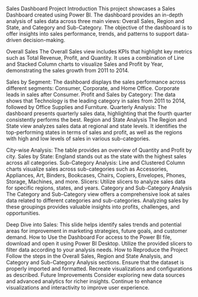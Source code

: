 Sales Dashboard Project
Introduction
This project showcases a Sales Dashboard created using Power BI. The dashboard provides an in-depth analysis of sales data across three main views: Overall Sales, Region and State, and Category and Sub-Category. The objective of the dashboard is to offer insights into sales performance, trends, and patterns to support data-driven decision-making.

Overall Sales
The Overall Sales view includes KPIs that highlight key metrics such as Total Revenue, Profit, and Quantity. It uses a combination of Line and Stacked Column charts to visualize Sales and Profit by Year, demonstrating the sales growth from 2011 to 2014.

Sales by Segment: The dashboard displays the sales performance across different segments: Consumer, Corporate, and Home Office. Corporate leads in sales after Consumer.
Profit and Sales by Category: The data shows that Technology is the leading category in sales from 2011 to 2014, followed by Office Supplies and Furniture.
Quarterly Analysis: The dashboard presents quarterly sales data, highlighting that the fourth quarter consistently performs the best.
Region and State Analysis
The Region and State view analyzes sales data at regional and state levels. It identifies the top-performing states in terms of sales and profit, as well as the regions with high and low levels of sales in various sub-categories.

City-wise Analysis: The table provides an overview of Quantity and Profit by city.
Sales by State: England stands out as the state with the highest sales across all categories.
Sub-Category Analysis: Line and Clustered Column charts visualize sales across sub-categories such as Accessories, Appliances, Art, Binders, Bookcases, Chairs, Copiers, Envelopes, Phones, Storage, Machines, and more.
Slicers: Utilize slicers to analyze sales data for specific regions, states, and years.
Category and Sub-Category Analysis
The Category and Sub-Category view offers a comprehensive look at sales data related to different categories and sub-categories. Analyzing sales by these groupings provides valuable insights into profits, challenges, and opportunities.

Deep Dive into Sales: This slide helps identify sales trends and potential areas for improvement in marketing strategies, future goals, and customer demand.
How to Use the Dashboard
For access to the Power BI file, download and open it using Power BI Desktop.
Utilize the provided slicers to filter data according to your analysis needs.
How to Reproduce the Project
Follow the steps in the Overall Sales, Region and State Analysis, and Category and Sub-Category Analysis sections.
Ensure that the dataset is properly imported and formatted.
Recreate visualizations and configurations as described.
Future Improvements
Consider exploring new data sources and advanced analytics for richer insights.
Continue to enhance visualizations and interactivity to improve user experience.
